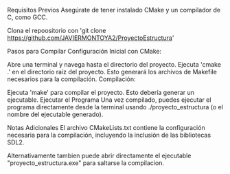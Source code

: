 Requisitos Previos
Asegúrate de tener instalado CMake y un compilador de C, como GCC.

Clona el repoositorio con 'git clone https://github.com/JAVIERMONTOYA2/ProyectoEstructura'

Pasos para Compilar
Configuración Inicial con CMake:

Abre una terminal y navega hasta el directorio del proyecto.
Ejecuta 'cmake .' en el directorio raíz del proyecto. Esto generará los archivos de Makefile necesarios para la compilación.
Compilación:

Ejecuta 'make' para compilar el proyecto. Esto debería generar un ejecutable.
Ejecutar el Programa
Una vez compilado, puedes ejecutar el programa directamente desde la terminal usando ./proyecto_estructura (o el nombre del ejecutable generado).

Notas Adicionales
El archivo CMakeLists.txt contiene la configuración necesaria para la compilación, incluyendo la inclusión de las bibliotecas SDL2.

Alternativamente tambien puede abrir directamente el ejecutable "proyecto_estructura.exe" para saltarse la compilacion.
